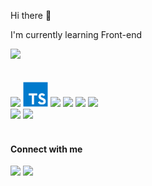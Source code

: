 


Hi there 👋

<span font-size="30px">I'm currently learning Front-end</span>
<br>

<div  align="left">
  <img  height="140em" src="https://github-readme-stats.vercel.app/api?username=phpaulohenrique&count_private=true&show_icons=true&theme=github_dark"/>
  
</div>
<br>
<br>

<div align="left">
  
  <img width="40px" src="https://cdn.jsdelivr.net/gh/devicons/devicon/icons/javascript/javascript-plain.svg" />
  <img width="40px" src="https://github.com/devicons/devicon/blob/v2.15.1/icons/typescript/typescript-original.svg" />
  <img width="40px"  src="https://cdn.jsdelivr.net/gh/devicons/devicon/icons/css3/css3-plain.svg" />
  <img width="40px" src="https://cdn.jsdelivr.net/gh/devicons/devicon/icons/html5/html5-plain.svg" />
  <img width="40px" src="https://cdn.jsdelivr.net/gh/devicons/devicon/icons/react/react-original.svg" />
  <img width="40px" src="https://cdn.jsdelivr.net/gh/devicons/devicon/icons/nextjs/nextjs-original.svg" />
  <br>
  <img width="40px" src="https://cdn.jsdelivr.net/gh/devicons/devicon/icons/sass/sass-original.svg" />
  <img width="40px" src="https://cdn.jsdelivr.net/gh/devicons/devicon/icons/tailwindcss/tailwindcss-plain.svg"  />
          
  
  
  

</div>
<br>

<h4>Connect with me</h4>
  
<a    href="https://www.linkedin.com/in/paulo-henrique-da-s-melo-857965187/" target="_blank"><img height="25px" src="https://camo.githubusercontent.com/f0bb5df0c29c439fd3fba76b4cbb984678701b1021c7091b55ec8d0e6e7eed95/68747470733a2f2f696d672e736869656c64732e696f2f62616467652f4c696e6b6564496e2d626c75653f7374796c653d666c61742d737175617265266c6f676f3d4c696e6b6564696e266c6f676f436f6c6f723d7768697465" target="_blank"/></a>
<a   href="https://www.instagram.com/ph_paulohmelo/" target="_blank"><img height="25px"  src="https://camo.githubusercontent.com/3fd4f53e59862d3d8d6aaf911d3edcf3b077a7a26ca0923934b6bcd45c30d517/68747470733a2f2f696d672e736869656c64732e696f2f62616467652f496e7374616772616d2d6534343035663f7374796c653d666f722d7468652d6261646765266c6f676f3d696e7374616772616d266c6f676f436f6c6f723d7768697465" target="_blank"/></a>
  
  
  
  
